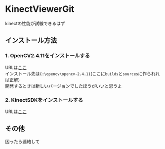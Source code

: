 # KinectViewerGit
kinectの性能が試験できるはず  

## インストール方法
### 1. OpenCV2.4.11をインストールする  
URLは[ここ](https://sourceforge.net/projects/opencvlibrary/files/opencv-win/2.4.11/opencv-2.4.11.exe/download)  
インストール先は`C:\opencv\opencv-2.4.11`(ここに`builds`と`sources`に作られれば正解)  
開発するときは新しいバージョンでしたほうがいいと思うよ  
### 2. KinectSDKをインストールする  
URLは[ここ](https://www.microsoft.com/en-us/download/details.aspx?id=44561)  

## その他
困ったら連絡して
